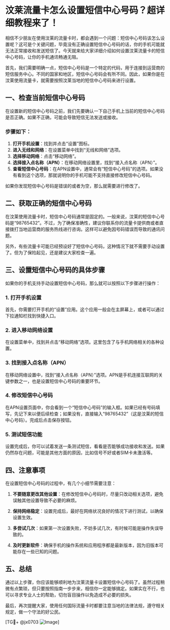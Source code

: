 # 汶莱流量卡怎么设置短信中心号码？超详细教程来了！

相信不少朋友在使用汶莱的流量卡时，都会遇到一个问题：短信中心号码该怎么设置呢？这可是个关键问题，毕竟没有正确设置短信中心号码的话，你的手机可能就无法正常接收和发送短信了。今天就来给大家详细介绍如何设置汶莱流量卡的短信中心号码，让你的手机通讯畅通无阻。

首先，我们需要明确一点，短信中心号码是一个特定的代码，用于连接到运营商的短信服务中心。不同的国家和地区，短信中心号码会有所不同。因此，如果你是在汶莱使用流量卡，就需要按照汶莱当地的短信中心号码来进行设置。

## 一、检查当前短信中心号码

在设置新的短信中心号码之前，我们先要确认一下自己手机上当前的短信中心号码是否正确。如果不正确，可能会导致短信无法发送或接收。

### 步骤如下：

1. **打开手机设置**：找到并点击“设置”图标。
2. **进入无线和网络**：在设置菜单中找到“无线和网络”选项。
3. **选择移动网络**：点击“移动网络”。
4. **选择接入点名称（APN）**：在移动网络设置里，找到“接入点名称（APN）”。
5. **查看短信中心号码**：在APN设置中，通常会有“短信中心号码”的选项。如果没有看到这个选项，那就说明你的手机可能不支持直接修改短信中心号码。

如果你发现短信中心号码是错误的或者为空，那么就需要进行修改了。

## 二、获取正确的短信中心号码

在汶莱使用流量卡时，短信中心号码通常是固定的。一般来说，汶莱的短信中心号码是“98765432”。不过，为了确保准确性，建议你联系你的流量卡提供商或者直接拨打当地运营商的服务热线进行咨询。这样可以避免因号码错误而导致的通讯问题。

另外，有些流量卡可能已经预设好了短信中心号码，这种情况下就不需要手动设置了。但为了保险起见，还是建议大家检查一遍。

## 三、设置短信中心号码的具体步骤

如果你的手机支持手动设置短信中心号码，那么就可以按照以下步骤进行操作：

### 1. 打开手机设置

首先，你需要打开手机的“设置”应用。这个应用一般会在主屏幕上，或者可以通过下拉通知栏找到快捷入口。

### 2. 进入移动网络设置

在设置菜单中，找到并点击“移动网络”选项。这里包含了与手机网络相关的各种设置。

### 3. 找到接入点名称（APN）

在移动网络设置中，找到“接入点名称（APN）”选项。APN是手机连接互联网的关键参数之一，也是设置短信中心号码的重要环节。

### 4. 修改短信中心号码

在APN设置页面中，你会看到一个“短信中心号码”的输入框。如果已经有号码填写，先记下来以便后续检查；如果没有，直接输入“98765432”（这是汶莱的短信中心号码）。完成后点击保存按钮。

### 5. 测试短信功能

设置完成后，你可以试着发送一条测试短信，看看是否能够成功接收和发送。如果仍然存在问题，可能是其他方面的原因，比如信号不好或者SIM卡未激活等。

## 四、注意事项

在设置短信中心号码的过程中，有几个小细节需要注意：

1. **不要随意更改其他设置**：在修改短信中心号码时，尽量只改动相关选项，避免误触其他设置导致不必要的麻烦。
   
2. **保持网络稳定**：设置完成后，最好在网络状况良好的情况下进行测试，以确保设置生效。

3. **多尝试几次**：如果第一次设置失败，不妨多试几次，有时候可能是操作失误导致的。

4. **及时更新软件**：确保手机的操作系统和应用程序都是最新版本，因为旧版本可能存在一些已知的问题。

## 五、总结

通过以上步骤，你应该能够顺利地为汶莱流量卡设置短信中心号码了。虽然过程稍微有点繁琐，但只要按照指南一步步来，相信你一定能够搞定。如果实在不行，也可以寻求专业人士的帮助，切勿盲目操作以免造成不必要的损失。

最后，再次提醒大家，使用任何国际流量卡时都要注意当地的法律法规，遵守相关规定，做一个守法的好公民。

[TG💪+ @jx0703 ![Image](https://github.com/user-attachments/assets/dbca1d08-cadb-493c-b0ec-ad6f7a83f270)]